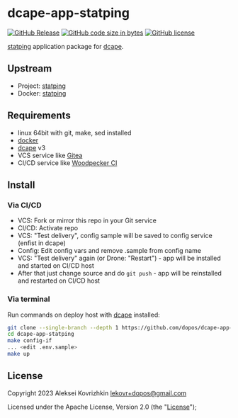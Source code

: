 # dcape-app-statping

[![GitHub Release][1]][2] [![GitHub code size in bytes][3]]() [![GitHub license][4]][5]

[1]: https://img.shields.io/github/release/dopos/dcape-app-statping.svg
[2]: https://github.com/dopos/dcape-app-statping/releases
[3]: https://img.shields.io/github/languages/code-size/dopos/dcape-app-statping.svg
[4]: https://img.shields.io/github/license/dopos/dcape-app-statping.svg
[5]: LICENSE

[statping](https://github.com/statping/statping) application package for [dcape](https://github.com/dopos/dcape).

## Upstream

* Project: [statping](https://github.com/statping/statping)
* Docker: [statping](https://hub.docker.com/r/statping/statping)

## Requirements

* linux 64bit with git, make, sed installed
* [docker](http://docker.io)
* [dcape](https://github.com/dopos/dcape) v3
* VCS service like [Gitea](https://gitea.io)
* CI/CD service like [Woodpecker CI](https://woodpecker-ci.org/)

## Install

### Via CI/CD

* VCS: Fork or mirror this repo in your Git service
* CI/CD: Activate repo
* VCS: "Test delivery", config sample will be saved to config service (enfist in dcape)
* Config: Edit config vars and remove .sample from config name
* VCS: "Test delivery" again (or Drone: "Restart") - app will be installed and started on CI/CD host
* After that just change source and do `git push` - app will be reinstalled and restarted on CI/CD host

### Via terminal

Run commands on deploy host with [dcape](https://github.com/dopos/dcape) installed:
```bash
git clone --single-branch --depth 1 https://github.com/dopos/dcape-app-statping.git
cd dcape-app-statping
make config-if
... <edit .env.sample>
make up
```

## License

Copyright 2023 Aleksei Kovrizhkin <lekovr+dopos@gmail.com>

Licensed under the Apache License, Version 2.0 (the "[License](LICENSE)");
